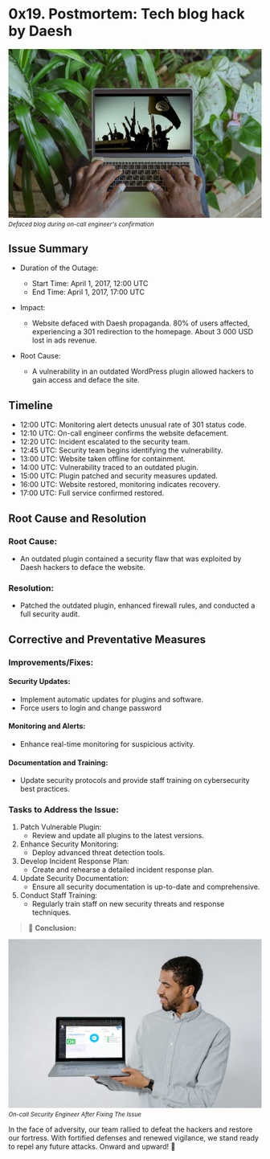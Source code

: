 # 0x19. Postmortem: Tech blog hack by Daesh

![Defaced Blog](smartmockups_lx8429fj.jpg)
<small>_Defaced blog during on-call engineer's confirmation_</small>


## Issue Summary

- Duration of the Outage:
	- Start Time: April 1, 2017, 12:00 UTC
	- End Time: April 1, 2017, 17:00 UTC
- Impact:
	- Website defaced with Daesh propaganda. 80% of users affected, experiencing a 301 redirection to the homepage. About 3 000 USD lost in ads revenue.

- Root Cause:

	- A vulnerability in an outdated WordPress plugin allowed hackers to gain access and deface the site.

## Timeline

- 12:00 UTC: Monitoring alert detects unusual rate of 301 status code.
- 12:10 UTC: On-call engineer confirms the website defacement.
- 12:20 UTC: Incident escalated to the security team.
- 12:45 UTC: Security team begins identifying the vulnerability.
- 13:00 UTC: Website taken offline for containment.
- 14:00 UTC: Vulnerability traced to an outdated plugin.
- 15:00 UTC: Plugin patched and security measures updated.
- 16:00 UTC: Website restored, monitoring indicates recovery.
- 17:00 UTC: Full service confirmed restored.

## Root Cause and Resolution

### Root Cause:

- An outdated plugin contained a security flaw that was exploited by Daesh hackers to deface the website.

### Resolution:

- Patched the outdated plugin, enhanced firewall rules, and conducted a full security audit.

## Corrective and Preventative Measures

### Improvements/Fixes:

#### Security Updates:

- Implement automatic updates for plugins and software.
- Force users to login and change password

#### Monitoring and Alerts:

- Enhance real-time monitoring for suspicious activity.

#### Documentation and Training:

- Update security protocols and provide staff training on cybersecurity best practices.

### Tasks to Address the Issue:

1. Patch Vulnerable Plugin:
	- Review and update all plugins to the latest versions.
1. Enhance Security Monitoring:
	- Deploy advanced threat detection tools.
1. Develop Incident Response Plan:
	- Create and rehearse a detailed incident response plan.
1. Update Security Documentation:
	- Ensure all security documentation is up-to-date and comprehensive.
1. Conduct Staff Training:
	- Regularly train staff on new security threats and response techniques.

> :memo: **Conclusion:**

![Security Engineer After fixing the issue](smartmockups_lx84b4vq.jpg)
<small>_On-call Security Engineer After Fixing The Issue_</small>

In the face of adversity, our team rallied to defeat the hackers and restore our fortress. With fortified defenses and renewed vigilance, we stand ready to repel any future attacks. Onward and upward! 🚀
